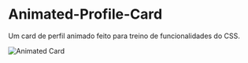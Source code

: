 # Animated-Profile-Card
Um card de perfil animado feito para treino de funcionalidades do CSS.

<div style="display: inline_block">
  <img align="center" alt="Animated Card" src="https://media.discordapp.net/attachments/1006720932477403200/1008185019283558471/20220813_222457.gif?width=347&height=493" >
</div>

